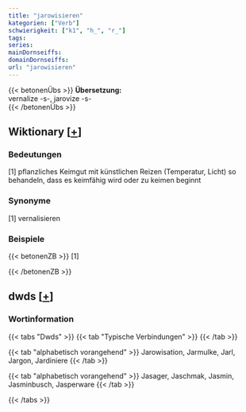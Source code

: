 ```yaml
---
title: "jarowisieren"
kategorien: ["Verb"]
schwierigkeit: ["k1", "h_", "r_"]
tags:
series:
mainDornseiffs:
domainDornseiffs:
url: "jarowisieren"
---
```


{{< betonenÜbs >}}
**Übersetzung:**  
vernalize -s-, jarovize -s-  
{{< /betonenÜbs >}}

## Wiktionary [[+](https://de.wiktionary.org/wiki/jarowisieren)]

### Bedeutungen
[1] pflanzliches Keimgut mit künstlichen Reizen (Temperatur, Licht) so behandeln, dass es keimfähig wird oder zu keimen beginnt  

### Synonyme
[1] vernalisieren  

### Beispiele
{{< betonenZB >}}
[1]  

{{< /betonenZB >}}


## dwds [[+](https://www.dwds.de/wb/jarowisieren)]

### Wortinformation
{{< tabs "Dwds" >}}
{{< tab "Typische Verbindungen" >}}
{{< /tab >}}

{{< tab "alphabetisch vorangehend" >}}
Jarowisation, Jarmulke, Jarl, Jargon, Jardiniere
{{< /tab >}}

{{< tab "alphabetisch vorangehend" >}}
Jasager, Jaschmak, Jasmin, Jasminbusch, Jasperware
{{< /tab >}}

{{< /tabs >}}

